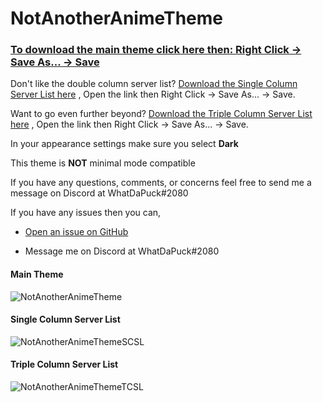 # NotAnotherAnimeTheme

### [To download the main theme click here then: Right Click -> Save As... -> Save](https://raw.githubusercontent.com/WhatDaPuck/NotAnotherAnimeTheme/master/NotAnotherAnimeTheme.theme.css)

Don't like the double column server list? [Download the Single Column Server List here](https://raw.githubusercontent.com/WhatDaPuck/NotAnotherAnimeTheme/master/variations/NotAnotherAnimeThemeSCSL.theme.css) , Open the link then Right Click -> Save As... -> Save.

Want to go even further beyond? [Download the Triple Column Server List here](https://raw.githubusercontent.com/WhatDaPuck/NotAnotherAnimeTheme/master/variations/NotAnotherAnimeThemeSCSL.theme.css) , Open the link then Right Click -> Save As... -> Save.

In your appearance settings make sure you select **Dark**

This theme is **NOT** minimal mode compatible

If you have any questions, comments, or concerns feel free to send me a message on Discord at WhatDaPuck#2080

If you have any issues then you can,

* [Open an issue on GitHub](https://github.com/WhatDaPuck/NotAnotherAnimeTheme/issues)

* Message me on Discord at WhatDaPuck#2080

#### Main Theme
![NotAnotherAnimeTheme](https://i.imgur.com/B5N8Owl.jpg)

#### Single Column Server List
![NotAnotherAnimeThemeSCSL](https://i.imgur.com/HStMvDg.jpg)

#### Triple Column Server List
![NotAnotherAnimeThemeTCSL](https://i.imgur.com/J4CHHcV.jpg)
